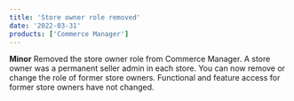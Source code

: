 ```yaml
---
title: 'Store owner role removed'
date: '2022-03-31'
products: ['Commerce Manager']
---
```

**Minor** 
Removed the store owner role from Commerce Manager. A store owner was a permanent seller admin in each store. You can now remove or change the role of former store owners. Functional and feature access for former store owners have not changed.
